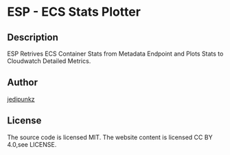# ESP - ECS Stats Plotter

## Description

ESP Retrives ECS Container Stats from Metadata Endpoint and Plots Stats to Cloudwatch Detailed Metrics.

## Author

[jedipunkz](https://twitter.com/jedipunkz)

## License
The source code is licensed MIT. The website content is licensed CC BY 4.0,see LICENSE.
